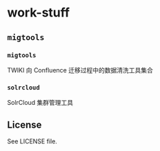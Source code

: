 # work-stuff

## `migtools`

### `migtools`

TWIKI 向 Confluence 迁移过程中的数据清洗工具集合

### `solrcloud`

SolrCloud 集群管理工具

## License

See LICENSE file.
